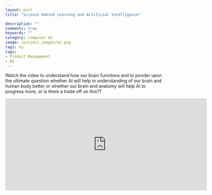 ```yaml
---
layout: post
title: "Science behind Learning and Artificial Intelligence"

description: ""
comments: true
keywords: ""
category: computer ds
image: /project_images/ai.png
tags: hy
tags:
- Product Management
- AI
---
```


Watch the video to understand how our brain functions and to ponder upon the ultimate
question whether AI will help in understanding of our brain and human body better or
whether our brain and anatomy will help AI to progress more, or is there a trade off on this??



<iframe src="https://player.vimeo.com/video/486438447" width="640" height="292" frameborder="0" allow="autoplay; fullscreen" allowfullscreen></iframe>
